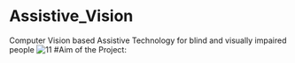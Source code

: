 # Assistive_Vision
Computer Vision based Assistive Technology for blind and visually impaired people
![11](https://user-images.githubusercontent.com/72142324/179363419-e2a1dfba-9dc2-401c-ab3b-f385e9ddd552.png)
#Aim of the Project:
